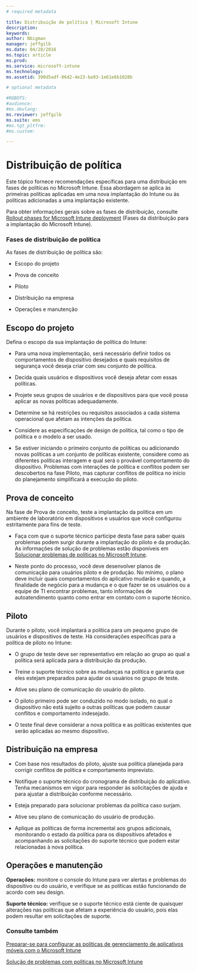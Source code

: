 ```yaml
---
# required metadata

title: Distribuição de política | Microsoft Intune
description:
keywords:
author: Nbigman
manager: jeffgilb
ms.date: 04/28/2016
ms.topic: article
ms.prod:
ms.service: microsoft-intune
ms.technology:
ms.assetid: 390d5adf-86d2-4e23-ba93-1e61e6b1028b

# optional metadata

#ROBOTS:
#audience:
#ms.devlang:
ms.reviewer: jeffgilb
ms.suite: ems
#ms.tgt_pltfrm:
#ms.custom:

---
```


# Distribuição de política
Este tópico fornece recomendações específicas para uma distribuição em fases de políticas no Microsoft Intune. Essa abordagem se aplica às primeiras políticas aplicadas em uma nova implantação do Intune ou às políticas adicionadas a uma implantação existente.

Para obter informações gerais sobre as fases de distribuição, consulte [Rollout phases for Microsoft Intune deployment](rollout-phases-for-microsoft-intune-deployment.md) (Fases da distribuição para a implantação do Microsoft Intune).

### Fases de distribuição de política
As fases de distribuição de política são:

-   Escopo do projeto

-   Prova de conceito

-   Piloto

-   Distribuição na empresa

-   Operações e manutenção

## Escopo do projeto
Defina o escopo da sua implantação de política do Intune:

-   Para uma nova implementação, será necessário definir todos os comportamentos de dispositivo desejados e quais requisitos de segurança você deseja criar com seu conjunto de política.

-   Decida quais usuários e dispositivos você deseja afetar com essas políticas.

-   Projete seus grupos de usuários e de dispositivos para que você possa aplicar as novas políticas adequadamente.

-   Determine se há restrições ou requisitos associados a cada sistema operacional que afetam as intenções da política.

-   Considere as especificações de design de política, tal como o tipo de política e o modelo a ser usado.

-   Se estiver iniciando o primeiro conjunto de políticas ou adicionando novas políticas a um conjunto de políticas existente, considere como as diferentes políticas interagem e qual será o provável comportamento do dispositivo. Problemas com interações de política e conflitos podem ser descobertos na fase Piloto, mas capturar conflitos de política no início do planejamento simplificará a execução do piloto.

## Prova de conceito
Na fase de Prova de conceito, teste a implantação da política em um ambiente de laboratório em dispositivos e usuários que você configurou estritamente para fins de teste.

-   Faça com que o suporte técnico participe desta fase para saber quais problemas podem surgir durante a implantação do piloto e da produção. As informações de solução de problemas estão disponíveis em [Solucionar problemas de políticas no Microsoft Intune](/intune/troubleshoot/troubleshoot-policies-in-microsoft-intune).

-   Neste ponto do processo, você deve desenvolver planos de comunicação para usuários piloto e de produção. No mínimo, o plano deve incluir quais comportamentos do aplicativo mudarão e quando, a finalidade de negócio para a mudança e o que fazer se os usuários ou a equipe de TI encontrar problemas, tanto informações de autoatendimento quanto como entrar em contato com o suporte técnico.

## Piloto
Durante o piloto, você implantará a política para um pequeno grupo de usuários e dispositivos de teste. Há considerações específicas para a política de piloto no Intune:

-   O grupo de teste deve ser representativo em relação ao grupo ao qual a política será aplicada para a distribuição da produção.

-   Treine o suporte técnico sobre as mudanças na política e garanta que eles estejam preparados para ajudar os usuários no grupo de teste.

-   Ative seu plano de comunicação do usuário do piloto.

-   O piloto primeiro pode ser conduzido no modo isolado, no qual o dispositivo não está sujeito a outras políticas que podem causar conflitos e comportamento indesejado.

-   O teste final deve considerar a nova política e as políticas existentes que serão aplicadas ao mesmo dispositivo.

## Distribuição na empresa

-   Com base nos resultados do piloto, ajuste sua política planejada para corrigir conflitos de política e comportamento imprevisto.

-   Notifique o suporte técnico do cronograma de distribuição do aplicativo. Tenha mecanismos em vigor para responder às solicitações de ajuda e para ajustar a distribuição conforme necessário.

-   Esteja preparado para solucionar problemas da política caso surjam.

-   Ative seu plano de comunicação do usuário de produção.

-   Aplique as políticas de forma incremental aos grupos adicionais, monitorando o estado da política para os dispositivos afetados e acompanhando as solicitações do suporte técnico que podem estar relacionadas à nova política.

## Operações e manutenção
**Operações:** monitore o console do Intune para ver alertas e problemas do dispositivo ou do usuário, e verifique se as políticas estão funcionando de acordo com seu design.

**Suporte técnico:** verifique se o suporte técnico está ciente de quaisquer alterações nas políticas que afetam a experiência do usuário, pois elas podem resultar em solicitações de suporte.


### Consulte também
[Preparar-se para configurar as políticas de gerenciamento de aplicativos móveis com o Microsoft Intune](/intune/deploy-use/get-ready-to-configure-mobile-app-management-policies-with-microsoft-intune)

[Solução de problemas com políticas no Microsoft Intune](/intune/troubleshoot/troubleshoot-policies-in-microsoft-intune)


<!--HONumber=May16_HO1-->


